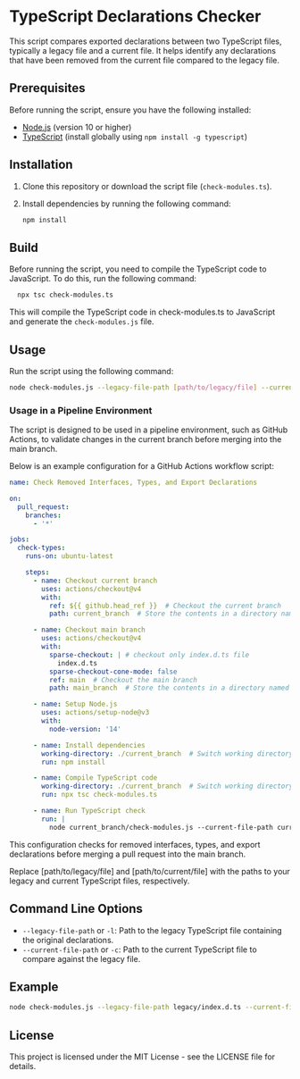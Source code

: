 # TypeScript Declarations Checker

This script compares exported declarations between two TypeScript files, typically a legacy file and a current file. It helps identify any declarations that have been removed from the current file compared to the legacy file.

## Prerequisites

Before running the script, ensure you have the following installed:

- [Node.js](https://nodejs.org/) (version 10 or higher)
- [TypeScript](https://www.typescriptlang.org/) (install globally using `npm install -g typescript`)

## Installation

1. Clone this repository or download the script file (`check-modules.ts`).

2. Install dependencies by running the following command:

   ```bash
   npm install
   ```

## Build
Before running the script, you need to compile the TypeScript code to JavaScript. To do this, run the following command:

```bash
  npx tsc check-modules.ts
```
This will compile the TypeScript code in check-modules.ts to JavaScript and generate the `check-modules.js` file.

## Usage
Run the script using the following command:
```bash
node check-modules.js --legacy-file-path [path/to/legacy/file] --current-file-path [path/to/current/file]
```

### Usage in a Pipeline Environment
The script is designed to be used in a pipeline environment, such as GitHub Actions, to validate changes in the current branch before merging into the main branch.

Below is an example configuration for a GitHub Actions workflow script:

```yaml
name: Check Removed Interfaces, Types, and Export Declarations

on:
  pull_request:
    branches:
      - '*'

jobs:
  check-types:
    runs-on: ubuntu-latest

    steps:
      - name: Checkout current branch
        uses: actions/checkout@v4
        with:
          ref: ${{ github.head_ref }}  # Checkout the current branch
          path: current_branch  # Store the contents in a directory named 'current_branch'

      - name: Checkout main branch
        uses: actions/checkout@v4
        with:
          sparse-checkout: | # checkout only index.d.ts file
            index.d.ts 
          sparse-checkout-cone-mode: false
          ref: main  # Checkout the main branch
          path: main_branch  # Store the contents in a directory named 'main_branch'

      - name: Setup Node.js
        uses: actions/setup-node@v3
        with:
          node-version: '14'

      - name: Install dependencies
        working-directory: ./current_branch  # Switch working directory to 'current_branch'
        run: npm install

      - name: Compile TypeScript code
        working-directory: ./current_branch  # Switch working directory to 'current_branch'
        run: npx tsc check-modules.ts

      - name: Run TypeScript check
        run: |
          node current_branch/check-modules.js --current-file-path current_branch/index.d.ts --legacy-file-path main_branch/index.d.ts
```

This configuration checks for removed interfaces, types, and export declarations before merging a pull request into the main branch.

Replace [path/to/legacy/file] and [path/to/current/file] with the paths to your legacy and current TypeScript files, respectively.

## Command Line Options
- `--legacy-file-path` or `-l`: Path to the legacy TypeScript file containing the original declarations.
- `--current-file-path` or `-c`: Path to the current TypeScript file to compare against the legacy file.

## Example
```bash
node check-modules.js --legacy-file-path legacy/index.d.ts --current-file-path src/index.d.ts
```

## License
This project is licensed under the MIT License - see the LICENSE file for details.
